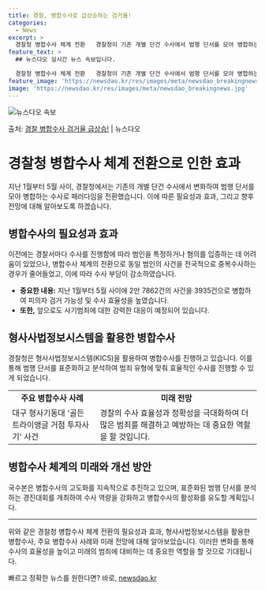 ```yaml
---
title: 경찰, 병합수사로 급상승하는 검거율!
categories:
  - News
excerpt: >
  경찰청 병합수사 체계 전환   경찰청이 기존 개별 단건 수사에서 범행 단서를 모아 병합하는 수사로 패러다임을…
feature_text: >
  ## 뉴스다오 실시간 뉴스 속보입니다.

  경찰청 병합수사 체계 전환   경찰청이 기존 개별 단건 수사에서 범행 단서를 모아 병합하는 수사로 패러다임을…
feature_image: 'https://newsdao.kr/res/images/meta/newsdao_breakingnews.jpg'
image: 'https://newsdao.kr/res/images/meta/newsdao_breakingnews.jpg'
---
```


![뉴스다오 속보](https://newsdao.kr/res/images/meta/newsdao_breakingnews.jpg)

<p>출처: <a href="https://newsdao.kr/4005" rel="dofollow">경찰 병합수사 검거율 급상승!</a> | 뉴스다오</p>

<h1>경찰청 병합수사 체계 전환으로 인한 효과</h1>
<p data-ke-size="size16">지난 1월부터 5월 사이, 경찰청에서는 기존의 개별 단건 수사에서 변화하여 범행 단서를 모아 병합하는 수사로 패러다임을 전환했습니다. 이에 따른 필요성과 효과, 그리고 향후 전망에 대해 알아보도록 하겠습니다.</p>

<h2>병합수사의 필요성과 효과</h2>
<p data-ke-size="size16">이전에는 경찰서마다 수사를 진행함에 따라 범인을 특정하거나 혐의를 입증하는 데 어려움이 있었으나, 병합수사 체계의 전환으로 동일 범인의 사건을 전국적으로 중복수사하는 경우가 줄어들었고, 이에 따라 수사 부담이 감소하였습니다.</p>
<ul>
  <li><b>중요한 내용:</b> 지난 1월부터 5월 사이에 2만 7862건의 사건을 3935건으로 병합하여 피의자 검거 가능성 및 수사 효율성을 높였습니다.</li>
  <li><b>또한,</b> 앞으로도 사기범죄에 대한 강력한 대응이 예정되어 있습니다.</li>
</ul>

<h2>형사사법정보시스템을 활용한 병합수사</h2>
<p data-ke-size="size16">경찰청은 형사사법정보시스템(KICS)을 활용하여 병합수사를 진행하고 있습니다. 이를 통해 범행 단서를 표준화하고 분석하여 범죄 유형에 맞춰 효율적인 수사를 진행할 수 있게 되었습니다.</p>
<table>
  <tr>
    <td style="text-align: center; height: 17px;"><b>주요 병합수사 사례</b></td>
    <td style="text-align: center; height: 17px;"><b>미래 전망</b></td>
  </tr>
  <tr>
    <td>대구 형사기동대 '골든 트라이앵글 거점 투자사기' 사건</td>
    <td>경찰의 수사 효율성과 정확성을 극대화하여 더 많은 범죄를 해결하고 예방하는 데 중요한 역할을 할 것입니다.</td>
  </tr>
</table>

<h2>병합수사 체계의 미래와 개선 방안</h2>
<p data-ke-size="size16">국수본은 병합수사의 고도화를 지속적으로 추진하고 있으며, 표준화된 범행 단서를 분석하는 경진대회를 개최하여 수사 역량을 강화하고 병합수사의 활성화를 유도할 계획입니다.</p>
<hr>
<p data-ke-size="size16">위와 같은 경찰청 병합수사 체계 전환의 필요성과 효과, 형사사법정보시스템을 활용한 병합수사, 주요 병합수사 사례와 미래 전망에 대해 알아보았습니다. 이러한 변화를 통해 수사의 효율성을 높이고 미래의 범죄에 대비하는 데 중요한 역할을 할 것으로 기대됩니다.</p> 

빠르고 정확한 뉴스를 원한다면? 바로, <a href="https://newsdao.kr" rel="dofollow">newsdao.kr</a>


